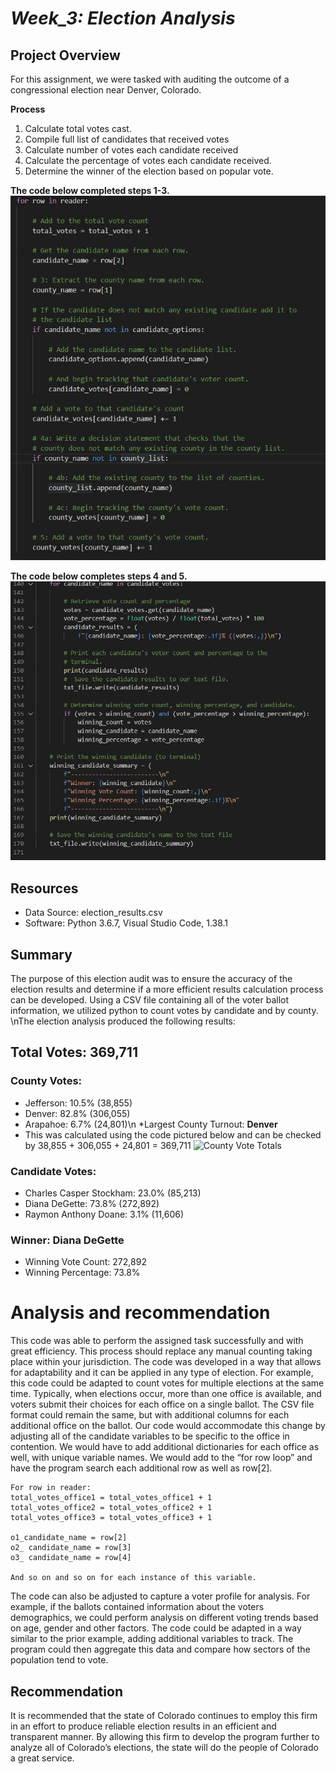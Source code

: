 # *Week_3: Election Analysis*

## Project Overview
For this assignment, we were tasked with auditing the outcome of a congressional election near Denver, Colorado.

**Process**
1. Calculate total votes cast. 
2. Compile full list of candidates that received votes
3. Calculate number of votes each candidate received
4. Calculate the percentage of votes each candidate received.
5. Determine the winner of the election based on popular vote.

**The code below completed steps 1-3.**
![Total Vote Calculation](Election_Analysis/Resources/tt_vote_calc.jpg)

**The code below completes steps 4 and 5.**
![Candidadte Vote Calculation](Election_Analysis/Resources/win_calc.jpg)

## Resources
- Data Source: election_results.csv
- Software: Python 3.6.7, Visual Studio Code, 1.38.1

## Summary
The purpose of this election audit was to ensure the accuracy of the election results and determine if a more efficient results calculation process can be developed. Using a CSV file containing all of the voter ballot information, we utilized python to count votes by candidate and by county. 
\nThe election analysis produced the following results:

## Total Votes: 369,711
### County Votes:
- Jefferson: 10.5% (38,855)
- Denver: 82.8% (306,055)
- Arapahoe: 6.7% (24,801)\n
*Largest County Turnout: **Denver**
- This was calculated using the code pictured below and can be checked by 38,855 + 306,055 + 24,801 = 369,711
![County Vote Totals](Election_Analysis/Resources/county_count)

### Candidate Votes:
- Charles Casper Stockham: 23.0% (85,213)
- Diana DeGette: 73.8% (272,892)
- Raymon Anthony Doane: 3.1% (11,606)

### Winner: **Diana DeGette**
- Winning Vote Count: 272,892
- Winning Percentage: 73.8%

# Analysis and recommendation
This code was able to perform the assigned task successfully and with great efficiency. This process should replace any manual counting taking place within your jurisdiction. The code was developed in a way that allows for adaptability and it can be applied in any type of election. 
For example, this code could be adapted to count votes for multiple elections at the same time. Typically, when elections occur, more than one office is available, and voters submit their choices for each office on a single ballot. The CSV file format could remain the same, but with additional columns for each additional office on the ballot. 
Our code would accommodate this change by adjusting all of the candidate variables to be specific to the office in contention. We would have to add additional dictionaries for each office as well, with unique variable names. We would add to the “for row loop” and have the program search each additional row as well as row[2].  

    For row in reader:
	total_votes_office1 = total_votes_office1 + 1
	total_votes_office2 = total_votes_office2 + 1
    total_votes_office3 = total_votes_office3 + 1

    o1_candidate_name = row[2]  
    o2_ candidate_name = row[3]
    o3_ candidate_name = row[4]
	
	And so on and so on for each instance of this variable.

The code can also be adjusted to capture a voter profile for analysis. For example, if the ballots contained information about the voters demographics, we could perform analysis on different voting trends based on age, gender and other factors. The code could be adapted in a way similar to the prior example, adding additional variables to track. The program could then aggregate this data and compare how sectors of the population tend to vote. 

## Recommendation
It is recommended that the state of Colorado continues to employ this firm in an effort to produce reliable election results in an efficient and transparent manner. By allowing this firm to develop the program further to analyze all of Colorado’s elections, the state will do the people of Colorado a great service.

